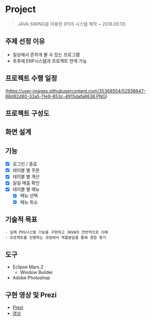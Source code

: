 # Project
> JAVA SWING을 이용한 (POS 시스템 제작 ~ 2018.09.13)

## 주제 선정 이유
 - 일상에서 흔하게 볼 수 있는 프로그램
 - 추후에 ERP시스템과 프로젝트 연계 가능

## 프로젝트 수행 일정
(https://user-images.githubusercontent.com/35368554/52938647-88d82d80-33a5-11e9-853c-4915dafa8636.PNG)
## 프로젝트 구성도


## 화면 설계


## 기능
- [x] 로그인 / 종료
- [x] 테이블 별 주문
- [x] 테이블 별 계산
- [x] 일일 매출 확인
- [x] 테이블 별 메뉴 
    - [x] 메뉴 선택
    - [x] 메뉴 취소
    
## 기술적 목표
    - 실제 POS시스템 기능을 구현하고 JAVA의 전반적으로 이해 
    - 프로젝트를 진행하는 과정에서 역할분담을 통해 경험 쌓기 

## 도구
- Eclipse Mars.2
    - Window Builder
- Adobe Photoshop

## 구현 영상 및 Prezi
- [Prezi](https://prezi.com/t04k1qa4m3nf/presentation/)
- [영상](https://www.youtube.com/watch?v=AEOrSamECMQ)
